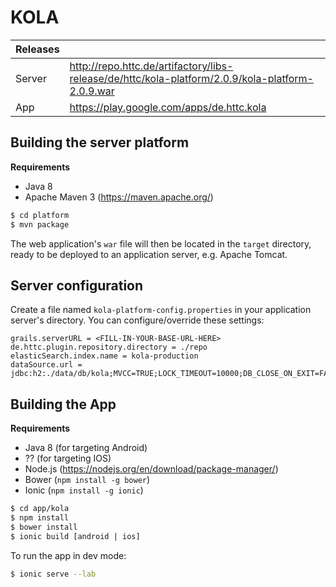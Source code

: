 KOLA
====

| Releases ||
| -------- | ----------- |
| Server   | http://repo.httc.de/artifactory/libs-release/de/httc/kola-platform/2.0.9/kola-platform-2.0.9.war |
| App      | https://play.google.com/apps/de.httc.kola |

Building the server platform
------------

**Requirements**

- Java 8
- Apache Maven 3 (https://maven.apache.org/)

```bash
$ cd platform
$ mvn package
```

The web application's `war` file will then be located in the `target` directory, ready to be deployed to an application server, e.g. Apache Tomcat.

Server configuration
------------
Create a file named `kola-platform-config.properties` in your application server's directory. You can configure/override these settings:

```properties
grails.serverURL = <FILL-IN-YOUR-BASE-URL-HERE>
de.httc.plugin.repository.directory = ./repo
elasticSearch.index.name = kola-production
dataSource.url = jdbc:h2:./data/db/kola;MVCC=TRUE;LOCK_TIMEOUT=10000;DB_CLOSE_ON_EXIT=FALSE;TRACE_LEVEL_FILE=0
```

Building the App
------------

**Requirements**

- Java 8 (for targeting Android)
- ?? (for targeting IOS)
- Node.js (https://nodejs.org/en/download/package-manager/)
- Bower (`npm install -g bower`)
- Ionic (`npm install -g ionic`)

```bash
$ cd app/kola
$ npm install
$ bower install
$ ionic build [android | ios]
```

To run the app in dev mode:

```bash
$ ionic serve --lab
```

